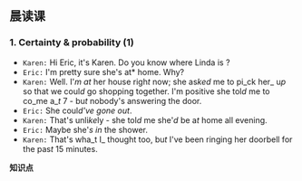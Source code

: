 ## 晨读课

### 1. Certainty & probability (1)
- `Karen:` Hi Eric, it's Karen. Do you know where Linda is ?
- `Eric:` I'm pretty sure she's at* home. Why?
- `Karen:` Well. I'_m a_*t* her house righ*t* now; she as*ked* me to pi_ck her_ u*p* so that we coul*d* go shopping together. I'm positive she tol*d* me to co_me a_*t* 7 - bu*t* nobody's answering the door.
- `Eric:` She coul*d've* _gone out_.
- `Karen:` That's unli*ke*ly - she tol*d* me she'*d* be a*t* home all evening.
- `Eric:` Maybe she'_s in_ the shower.
- `Karen:` That's wha_t I_ thought too, bu*t* I've been ringing her doorbell for the pas*t* 15 minutes.

**知识点**
